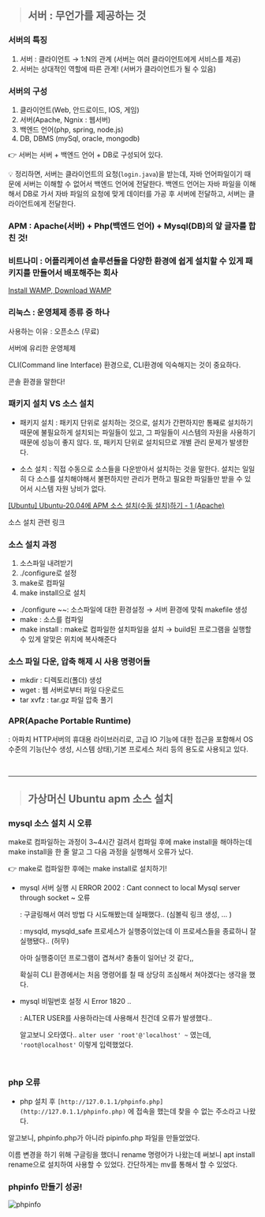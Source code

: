 > ## 서버 : 무언가를 제공하는 것

### 서버의 특징

1. 서버 : 클라이언트 → 1:N의 관계 (서버는 여러 클라이언트에게 서비스를 제공)
2. 서버는 상대적인 역할에 따른 관계! (서버가 클라이언트가 될 수 있음)

### 서버의 구성

1. 클라이언트(Web, 안드로이드, IOS, 게임)  
2. 서버(Apache, Ngnix : 웹서버)
3. 백엔드 언어(php, spring, node.js)
4. DB, DBMS (mySql, oracle, mongodb)

👉 서버는 서버 + 백엔드 언어 + DB로 구성되어 있다.

💡 정리하면, 서버는 클라이언트의 요청(`login.java`)을 받는데, 자바 언어파일이기 때문에 서버는 이해할 수 없어서 백엔드 언어에 전달한다. 백엔드 언어는 자바 파일을 이해해서 DB로 가서 자바 파일의 요청에 맞게 데이터를 가공 후 서버에 전달하고, 서버는 클라이언트에게 전달한다.

### APM : Apache(서버) + Php(백엔드 언어) + Mysql(DB)의 앞 글자를 합친 것!

### 비트나미 : 어플리케이션 솔루션들을 다양한 환경에 쉽게 설치할 수 있게 패키지를 만들어서 배포해주는 회사

[Install WAMP, Download WAMP](https://bitnami.com/stack/wamp/installer)

### 리눅스 : 운영체제 종류 중 하나

사용하는 이유 : 오픈소스 (무료)

서버에 유리한 운영체제

CLI(Command line Interface) 환경으로, CLI환경에 익숙해지는 것이 중요하다.

콘솔 환경을 말한다!

### 패키지 설치 VS 소스 설치

- 패키지 설치 : 패키지 단위로 설치하는 것으로, 설치가 간편하지만 통째로 설치하기 때문에 불필요하게 설치되는 파일들이 있고, 그 파일들이 시스템의 자원을 사용하기 때문에 성능이 좋지 않다. 또, 패키지 단위로 설치되므로 개별 관리 문제가 발생한다.

- 소스 설치 : 직접 수동으로 소스들을 다운받아서 설치하는 것을 말한다. 설치는 일일히 다 소스를 설치해야해서 불편하지만 관리가 편하고 필요한 파일들만 받을 수 있어서 시스템 자원 낭비가 없다.

[[Ubuntu] Ubuntu-20.04에 APM 소스 설치(수동 설치)하기 - 1 (Apache)](https://yeni-days.tistory.com/2)

소스 설치 관련 링크

### 소스 설치 과정

1. 소스파일 내려받기 
2. ./configure로 설정
3. make로 컴파일
4. make install으로 설치
 - ./configure ~~: 소스파일에 대한 환경설정 → 서버 환경에 맞춰 makefile 생성
 - make : 소스를 컴파일
 - make install : make로 컴파일한 설치파일을 설치 → build된 프로그램을 실행할 수 있게 알맞은 위치에 복사해준다

### 소스 파일 다운, 압축 해제 시 사용 명령어들

- mkdir : 디렉토리(폴더) 생성
- wget : 웹 서버로부터 파일 다운로드
- tar xvfz : tar.gz 파일 압축 풀기

### APR(Apache Portable Runtime)

: 아파치 HTTP서버의 휴대용 라이브러리로, 고급 IO 기능에 대한 접근을 포함해서 OS 수준의 기능(난수 생성, 시스템 상태),기본 프로세스 처리 등의 용도로 사용되고 있다.


<br>

---
> ## 가상머신 Ubuntu apm 소스 설치

### **mysql 소스 설치 시 오류**

make로 컴파일하는 과정이 3~4시간 걸려서 컴파일 후에 make install을 해야하는데 make install을 한 줄 알고 그 다음 과정을 실행해서 오류가 났다.

👉 make로 컴파일한 후에는 make install로 설치하기!

- mysql 서버 실행 시  ERROR 2002 : Cant connect to local Mysql server through socket ~ 오류
    
    : 구글링해서 여러 방법 다 시도해봤는데 실패했다.. (심볼릭 링크 생성, ... )
    
    : mysqld, mysqld_safe 프로세스가 실행중이었는데 이 프로세스들을 종료하니 잘 실행됐다.. (허무)
    
    아마 실행중이던 프로그램이 겹쳐서? 충돌이 일어난 것 같다,,
    
    확실히 CLI 환경에서는 처음 명령어를 칠 때 상당히 조심해서 쳐야겠다는 생각을 했다.
    
- mysql 비밀번호 설정 시 Error 1820 ..
    
    : ALTER USER를 사용하라는데 사용해서 친건데 오류가 발생했다..
    
    알고보니 오타였다.. `alter user 'root'@'localhost' ~` 였는데, `'root@localhost'` 이렇게 입력했었다.
    

<br>

### **php 오류**

- php 설치 후 `[http://127.0.1.1/phpinfo.php](http://127.0.1.1/phpinfo.php)` 에 접속을 했는데 찾을 수 없는 주소라고 나왔다.

알고보니, phpinfo.php가 아니라 pipinfo.php 파일을 만들었었다.

이름 변경을 하기 위해 구글링을 했더니 rename 명령어가 나왔는데 써보니 apt install rename으로 설치하여 사용할 수 있었다. 간단하게는 mv를 통해서 할 수 있었다.

### phpinfo 만들기 성공!
![phpinfo](https://user-images.githubusercontent.com/95729738/158929289-d234097f-2de5-48e1-982b-625cd49c40bb.png)

